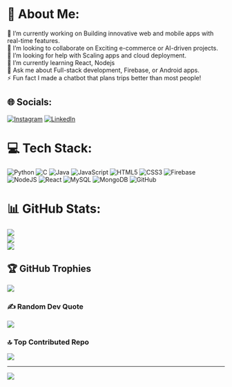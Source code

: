 # 💫 About Me:
🔭 I’m currently working on Building innovative web and mobile apps with real-time features.<br>👯 I’m looking to collaborate on Exciting e-commerce or AI-driven projects.<br>🤝 I’m looking for help with Scaling apps and cloud deployment.<br>🌱 I’m currently learning React,  Nodejs<br>💬 Ask me about Full-stack development, Firebase, or Android apps.<br>⚡ Fun fact I made a chatbot that plans trips better than most people!


## 🌐 Socials:
[![Instagram](https://img.shields.io/badge/Instagram-%23E4405F.svg?logo=Instagram&logoColor=white)](https://www.instagram.com/_preveen_s/) [![LinkedIn](https://img.shields.io/badge/LinkedIn-%230077B5.svg?logo=linkedin&logoColor=white)](https://www.linkedin.com/in/preveen-s-17250529b/) 

# 💻 Tech Stack:
![Python](https://img.shields.io/badge/python-3670A0?style=for-the-badge&logo=python&logoColor=ffdd54) ![C](https://img.shields.io/badge/c-%2300599C.svg?style=for-the-badge&logo=c&logoColor=white) ![Java](https://img.shields.io/badge/java-%23ED8B00.svg?style=for-the-badge&logo=openjdk&logoColor=white) ![JavaScript](https://img.shields.io/badge/javascript-%23323330.svg?style=for-the-badge&logo=javascript&logoColor=%23F7DF1E) ![HTML5](https://img.shields.io/badge/html5-%23E34F26.svg?style=for-the-badge&logo=html5&logoColor=white)  ![CSS3](https://img.shields.io/badge/css3-%231572B6.svg?style=for-the-badge&logo=css3&logoColor=white) ![Firebase](https://img.shields.io/badge/firebase-%23039BE5.svg?style=for-the-badge&logo=firebase) ![NodeJS](https://img.shields.io/badge/node.js-6DA55F?style=for-the-badge&logo=node.js&logoColor=white) ![React](https://img.shields.io/badge/react-%2320232a.svg?style=for-the-badge&logo=react&logoColor=%2361DAFB) ![MySQL](https://img.shields.io/badge/mysql-4479A1.svg?style=for-the-badge&logo=mysql&logoColor=white) ![MongoDB](https://img.shields.io/badge/MongoDB-%234ea94b.svg?style=for-the-badge&logo=mongodb&logoColor=white) ![GitHub](https://img.shields.io/badge/github-%23121011.svg?style=for-the-badge&logo=github&logoColor=white) 
# 📊 GitHub Stats:
![](https://github-readme-stats.vercel.app/api?username=Preveen369&theme=radical&hide_border=false&include_all_commits=false&count_private=false)<br/>
![](https://github-readme-streak-stats.herokuapp.com/?user=Preveen369&theme=radical&hide_border=false)<br/>
![](https://github-readme-stats.vercel.app/api/top-langs/?username=Preveen369&theme=radical&hide_border=false&include_all_commits=false&count_private=false&layout=compact)

## 🏆 GitHub Trophies
![](https://github-profile-trophy.vercel.app/?username=Preveen369&theme=radical&no-frame=false&no-bg=false&margin-w=4)

### ✍️ Random Dev Quote
![](https://quotes-github-readme.vercel.app/api?type=horizontal&theme=radical)

### 🔝 Top Contributed Repo
![](https://github-contributor-stats.vercel.app/api?username=Preveen369&limit=5&theme=radical&combine_all_yearly_contributions=true)

---
[![](https://visitcount.itsvg.in/api?id=Preveen369&icon=0&color=1)](https://visitcount.itsvg.in)

<!-- Proudly created with GPRM ( https://gprm.itsvg.in ) -->
